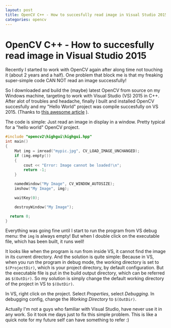 ```yaml
---
layout: post
title: OpenCV C++ - How to succesfully read image in Visual Studio 2015
categories: opencv
---
```


# OpenCV C++ - How to succesfully read image in Visual Studio 2015

Recently I started to work with OpenCV again after along time not touching it (about 2 years and a half). One problem that block me is
that my freaking super-simple code CAN NOT read an image successfully!

So I downloaded and build the (maybe) latest OpenCV from source on my Windows machine, targeting to work with Visual Studio (VS) 2015 in C++.
After alot of troubles and headache, finally I built and installed OpenCV succesfully and my "Hello World" project was compile succesfully
on VS 2015. (Thanks to [this awesome article](http://dogfeatherdesign.com/opencv-3-0-microsoft-visual-studio-2015-cmake-and-c/) ).

The code is simple: Just read an image in display in a window. Pretty typical for a "hello world" OpenCV project.

```c
#include "opencv2\highgui\highgui.hpp"
int main()
{
	Mat img = imread("mypic.jpg", CV_LOAD_IMAGE_UNCHANGED);
	if (img.empty())
	{
		cout << "Error: Image cannot be loaded!\n";
		return -1;
	}

	namedWindow("My Image", CV_WINDOW_AUTOSIZE);
	imshow("My Image", img);

	waitKey(0);

	destroyWindow("My Image");

  return 0;
}
```

Everything was going fine until I start to run the program from VS debug menu: the `img` is always empty! But when I double click on the
executable file, which has been built, it runs well!

It looks like when the program is run from inside VS, it cannot find the image in its current directory. And the solution is quite simple:
Because in VS, when you run the program in debug mode, the working directory is set to `$(ProjectDir)`, which is your project
directory, by default configuration. But the executable file is put in the build output directory, which can be referred as `$(OutDir)`.
So my solution is simply change the default working directory of the project in VS to `$(OutDir)`.

In VS, right click on the project. Select *Properties*, select *Debugging*. In debugging config, change the *Working Directory* to 
`$(OutDir)`.

Actually I'm not a guys who familiar with Visual Studio, have never use it in any work. So it took me days just to fix this simple problem.
This is like a quick note for my future self can have something to refer :)
